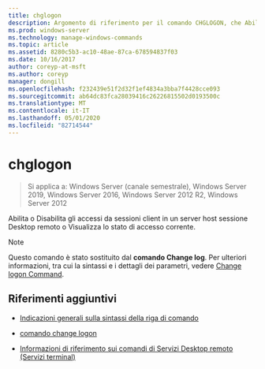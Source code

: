 ```yaml
---
title: chglogon
description: Argomento di riferimento per il comando CHGLOGON, che Abilita o Disabilita gli accessi da sessioni client in un server host sessione Desktop remoto o Visualizza lo stato di accesso corrente.
ms.prod: windows-server
ms.technology: manage-windows-commands
ms.topic: article
ms.assetid: 8280c5b3-ac10-48ae-87ca-678594837f03
ms.date: 10/16/2017
author: coreyp-at-msft
ms.author: coreyp
manager: dongill
ms.openlocfilehash: f232439e51f2d32f1ef4834a3bba7f4428cce093
ms.sourcegitcommit: ab64dc83fca28039416c26226815502d0193500c
ms.translationtype: MT
ms.contentlocale: it-IT
ms.lasthandoff: 05/01/2020
ms.locfileid: "82714544"
---
```

# <a name="chglogon"></a>chglogon

> Si applica a: Windows Server (canale semestrale), Windows Server 2019, Windows Server 2016, Windows Server 2012 R2, Windows Server 2012

Abilita o Disabilita gli accessi da sessioni client in un server host sessione Desktop remoto o Visualizza lo stato di accesso corrente.

> [!NOTE]
> Questo comando è stato sostituito dal **comando Change log**. Per ulteriori informazioni, tra cui la sintassi e i dettagli dei parametri, vedere [Change logon Command](change-logon.md).

## <a name="additional-references"></a>Riferimenti aggiuntivi

- [Indicazioni generali sulla sintassi della riga di comando](command-line-syntax-key.md)

- [comando change logon](change-logon.md)

- [Informazioni di riferimento sui comandi di Servizi Desktop remoto (Servizi terminal)](remote-desktop-services-terminal-services-command-reference.md)
